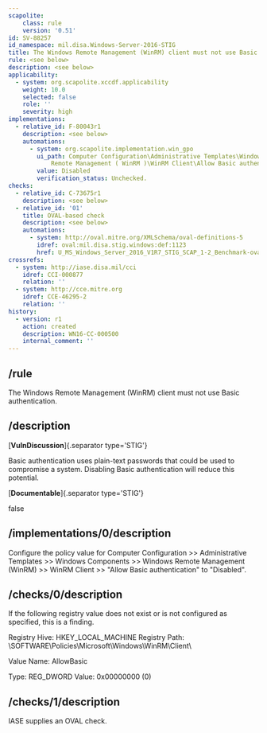 ```yaml
---
scapolite:
    class: rule
    version: '0.51'
id: SV-88257
id_namespace: mil.disa.Windows-Server-2016-STIG
title: The Windows Remote Management (WinRM) client must not use Basic authentication.
rule: <see below>
description: <see below>
applicability:
  - system: org.scapolite.xccdf.applicability
    weight: 10.0
    selected: false
    role: ''
    severity: high
implementations:
  - relative_id: F-80043r1
    description: <see below>
    automations:
      - system: org.scapolite.implementation.win_gpo
        ui_path: Computer Configuration\Administrative Templates\Windows Components\Windows
            Remote Management ( WinRM )\WinRM Client\Allow Basic authentication
        value: Disabled
        verification_status: Unchecked.
checks:
  - relative_id: C-73675r1
    description: <see below>
  - relative_id: '01'
    title: OVAL-based check
    description: <see below>
    automations:
      - system: http://oval.mitre.org/XMLSchema/oval-definitions-5
        idref: oval:mil.disa.stig.windows:def:1123
        href: U_MS_Windows_Server_2016_V1R7_STIG_SCAP_1-2_Benchmark-oval.xml
crossrefs:
  - system: http://iase.disa.mil/cci
    idref: CCI-000877
    relation: ''
  - system: http://cce.mitre.org
    idref: CCE-46295-2
    relation: ''
history:
  - version: r1
    action: created
    description: WN16-CC-000500
    internal_comment: ''
---
```



## /rule

The Windows Remote Management (WinRM) client must not use Basic authentication.

## /description

[**VulnDiscussion**]{.separator type='STIG'}

Basic authentication uses plain-text passwords that could be used to compromise a system. Disabling Basic authentication will reduce this potential.

[**Documentable**]{.separator type='STIG'}

false

## /implementations/0/description

Configure the policy value for Computer Configuration >> Administrative Templates >> Windows Components >> Windows Remote Management (WinRM) >> WinRM Client >> "Allow Basic authentication" to "Disabled".

## /checks/0/description

If the following registry value does not exist or is not configured as specified, this is a finding.

Registry Hive: HKEY_LOCAL_MACHINE
Registry Path: \SOFTWARE\Policies\Microsoft\Windows\WinRM\Client\

Value Name: AllowBasic

Type: REG_DWORD
Value: 0x00000000 (0)

## /checks/1/description

IASE supplies an OVAL check.
